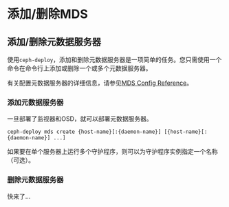 # 添加/删除MDS

## 添加/删除元数据服务器

使用`ceph-deploy`，添加和删除元数据服务器是一项简单的任务。您只需使用一个命令在命令行上添加或删除一个或多个元数据服务器。

有关配置元数据服务器的详细信息，请参见[MDS Config Reference](https://docs.ceph.com/docs/nautilus/cephfs/mds-config-ref)。

### 添加元数据服务器

一旦部署了监视器和OSD，就可以部署元数据服务器。

```text
ceph-deploy mds create {host-name}[:{daemon-name}] [{host-name}[:{daemon-name}] ...]
```

如果要在单个服务器上运行多个守护程序，则可以为守护程序实例指定一个名称（可选）。

### 删除元数据服务器

快来了…

